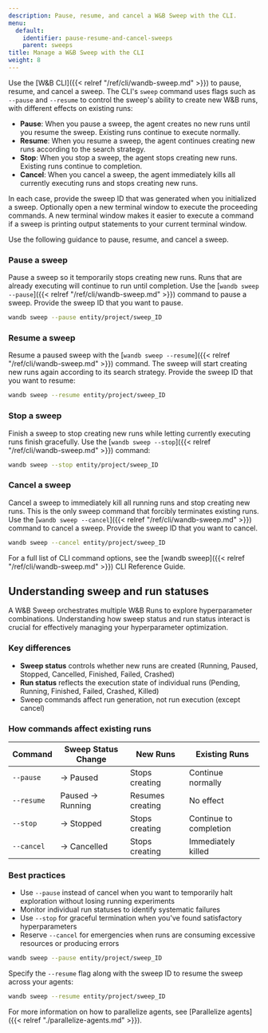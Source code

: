 ```yaml
---
description: Pause, resume, and cancel a W&B Sweep with the CLI.
menu:
  default:
    identifier: pause-resume-and-cancel-sweeps
    parent: sweeps
title: Manage a W&B Sweep with the CLI
weight: 8
---
```


Use the [W&B CLI]({{< relref "/ref/cli/wandb-sweep.md" >}}) to pause, resume, and cancel a sweep. The CLI's `sweep` command uses flags such as `--pause` and `--resume` to control the sweep's ability to create new W&B runs, with different effects on existing runs:

- **Pause**: When you pause a sweep, the agent creates no new runs until you resume the sweep. Existing runs continue to execute normally.
- **Resume**: When you resume a sweep, the agent continues creating new runs according to the search strategy.
- **Stop**: When you stop a sweep, the agent stops creating new runs. Existing runs continue to completion.
- **Cancel**: When you cancel a sweep, the agent immediately kills all currently executing runs and stops creating new runs.

In each case, provide the sweep ID that was generated when you initialized a sweep. Optionally open a new terminal window to execute the proceeding commands. A new terminal window makes it easier to execute a command if a sweep is printing output statements to your current terminal window.

Use the following guidance to pause, resume, and cancel a sweep.

### Pause a sweep

Pause a sweep so it temporarily stops creating new runs. Runs that are already executing will continue to run until completion. Use the [`wandb sweep --pause`]({{< relref "/ref/cli/wandb-sweep.md" >}}) command to pause a sweep. Provide the sweep ID that you want to pause.

```bash
wandb sweep --pause entity/project/sweep_ID
```

### Resume a sweep

Resume a paused sweep with the [`wandb sweep --resume`]({{< relref "/ref/cli/wandb-sweep.md" >}}) command. The sweep will start creating new runs again according to its search strategy. Provide the sweep ID that you want to resume:

```bash
wandb sweep --resume entity/project/sweep_ID
```

### Stop a sweep

Finish a sweep to stop creating new runs while letting currently executing runs finish gracefully. Use the [`wandb sweep --stop`]({{< relref "/ref/cli/wandb-sweep.md" >}}) command:

```bash
wandb sweep --stop entity/project/sweep_ID
```

### Cancel a sweep

Cancel a sweep to immediately kill all running runs and stop creating new runs. This is the only sweep command that forcibly terminates existing runs. Use the [`wandb sweep --cancel`]({{< relref "/ref/cli/wandb-sweep.md" >}}) command to cancel a sweep. Provide the sweep ID that you want to cancel.

```bash
wandb sweep --cancel entity/project/sweep_ID
```

For a full list of CLI command options, see the [wandb sweep]({{< relref "/ref/cli/wandb-sweep.md" >}}) CLI Reference Guide.

## Understanding sweep and run statuses

A W&B Sweep orchestrates multiple W&B Runs to explore hyperparameter combinations. Understanding how sweep status and run status interact is crucial for effectively managing your hyperparameter optimization.

### Key differences

- **Sweep status** controls whether new runs are created (Running, Paused, Stopped, Cancelled, Finished, Failed, Crashed)
- **Run status** reflects the execution state of individual runs (Pending, Running, Finished, Failed, Crashed, Killed)
- Sweep commands affect run generation, not run execution (except cancel)

### How commands affect existing runs

| Command | Sweep Status Change | New Runs | Existing Runs |
|---------|-------------------|----------|---------------|
| `--pause` | → Paused | Stops creating | Continue normally |
| `--resume` | Paused → Running | Resumes creating | No effect |
| `--stop` | → Stopped | Stops creating | Continue to completion |
| `--cancel` | → Cancelled | Stops creating | Immediately killed |

### Best practices

- Use `--pause` instead of cancel when you want to temporarily halt exploration without losing running experiments
- Monitor individual run statuses to identify systematic failures
- Use `--stop` for graceful termination when you've found satisfactory hyperparameters
- Reserve `--cancel` for emergencies when runs are consuming excessive resources or producing errors

```bash
wandb sweep --pause entity/project/sweep_ID
```

Specify the `--resume` flag along with the sweep ID to resume the sweep across your agents:

```bash
wandb sweep --resume entity/project/sweep_ID
```

For more information on how to parallelize agents, see [Parallelize agents]({{< relref "./parallelize-agents.md" >}}).